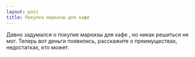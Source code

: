 ```yaml
---
layout: post 
title: Покупка маркизы для кафе 
--- 
```

Давно задумался о покупке маркизы для кафе , но никак решиться не мог. Теперь вот деньги появились, расскажите о преимуществах, недостатках, кто может.